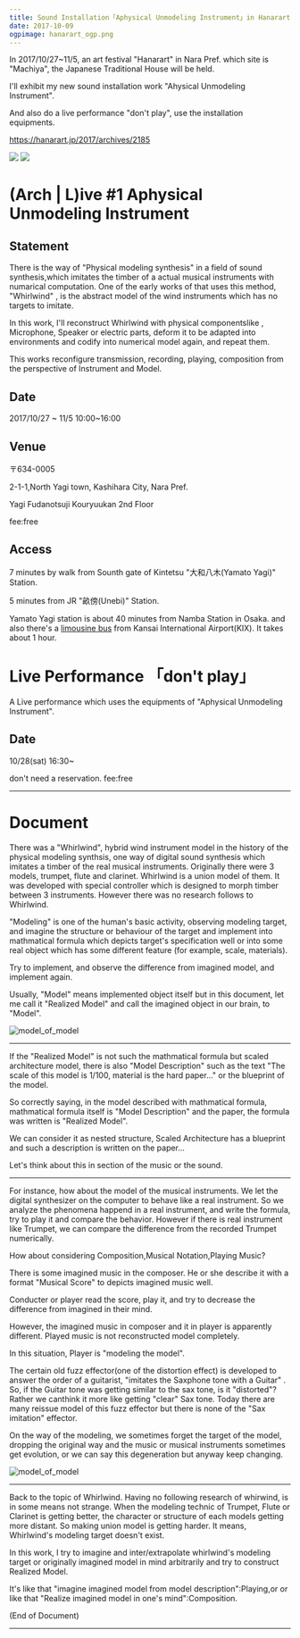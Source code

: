 ```yaml
---
title: Sound Installation「Aphysical Unmodeling Instrument」in Hanarart Plus 2017
date: 2017-10-09
ogpimage: hanarart_ogp.png
---
```


In 2017/10/27~11/5, an art festival "Hanarart" in Nara Pref. which site is "Machiya", the Japanese Traditional House will be held.

I'll exhibit my new sound installation work "Ahysical Unmodeling Instrument".

And also do a live performance "don't play", use the installation equipments.

<https://hanarart.jp/2017/archives/2185>

<!--more-->

![](hanarart_chirashi.jpg)
![](hanarart_chirashi2.jpg)

# (Arch | L)ive #1 Aphysical Unmodeling Instrument

## Statement

There is the way of "Physical modeling synthesis" in a field of sound synthesis,which imitates the timber of a actual musical instruments with numarical computation.
One of the early works of that uses this method, "Whirlwind" , is the abstract model of the wind instruments which has no targets to imitate.

In this work, I'll reconstruct Whirlwind with physical componentslike , Microphone, Speaker or electric parts, deform it to be adapted into environments and codify into numerical model again, and repeat them.

This works reconfigure transmission, recording, playing, composition from the perspective of Instrument and Model.



## Date

2017/10/27 ~ 11/5 10:00~16:00

## Venue

〒634-0005 

2-1-1,North Yagi town, Kashihara City, Nara Pref.

Yagi Fudanotsuji Kouryuukan 2nd Floor

fee:free

## Access

7 minutes by walk from Sounth gate of Kintetsu "大和八木(Yamato Yagi)" Station.

5 minutes from JR "畝傍(Unebi)" Station.

Yamato Yagi station is about 40 minutes from Namba Station in Osaka.
and also there's a [limousine bus]((https://www.narakotsu.co.jp/kousoku/limousine/yagi_kanku.html)) from Kansai International Airport(KIX). It takes about 1 hour.


# Live Performance 「don't play」

A Live performance which uses the equipments of "Aphysical Unmodeling Instrument".

## Date

10/28(sat) 16:30~

don't need a reservation. fee:free

---

# Document

There was a "Whirlwind", hybrid wind instrument model in the history of the physical modeling synthsis, one way of digital sound synthesis which imitates a timber of the real musical instruments.
Originally there were 3 models, trumpet, flute and clarinet. Whirlwind is a union model of them. It was developed with special controller which is designed to morph timber between 3 instruments. However there was no research follows to Whirlwind.

"Modeling" is one of the human's basic activity, observing modeling target, and imagine the structure or behaviour of the target and implement into mathmatical formula which depicts target's specification well or into some real object which has some different feature (for example, scale, materials).

Try to implement, and observe the difference from imagined model, and implement again.

Usually, "Model" means implemented object itself but in this document, let me call it "Realized Model" and  call the imagined object in our brain, to "Model".

![model_of_model](model1.png)

---

If the "Realized Model" is not such the mathmatical formula but scaled architecture model, there is also "Model Description" such as the text "The scale of this model is 1/100, material is the hard paper..." or the blueprint of the model.

So correctly saying, in the model described with mathmatical formula, mathmatical formula itself is "Model Description" and the paper, the formula was written is "Realized Model".

We can consider it as nested structure, Scaled Architecture has a blueprint and such a description is written on the paper...

Let's think about this in section of the music or the sound.

---

For instance, how about the model of the musical instruments.
We let the digital synthesizer on the computer to behave like a real instrument. So we analyze the phenomena happend in a real instrument, and write the formula, try to play it and compare the behavior.
However if there is real instrument like Trumpet, we can compare the difference from the recorded Trumpet numerically.


How about considering Composition,Musical Notation,Playing Music?

There is some imagined music in the composer. He or she describe it with a format "Musical Score" to depicts imagined music well.

Conducter or player read the score, play it, and try to decrease the difference from imagined in their mind.

However, the imagined music in composer and it in player is apparently different. Played music is not reconstructed model completely.

In this situation, Player is "modeling the model".

The certain old fuzz effector(one of the distortion effect) is developed to answer the order of a guitarist, "imitates the Saxphone tone with a Guitar" 
.
So, if the Guitar tone was getting similar to the sax tone, is it "distorted"? Rather we canthink it more like getting "clear" Sax tone.
Today there are many reissue model of this fuzz effector but there is none of the "Sax imitation" effector.

On the way of the modeling, we sometimes forget the target of the model, dropping the original way and the music or musical instruments sometimes  get evolution, or we can say this degeneration but anyway keep changing.

![model_of_model](model2.png)


---

Back to the topic of Whirlwind. Having no following research of whirwind, is in some means not strange.
When the modeling technic of Trumpet, Flute or Clarinet is getting better, the character or structure of each models getting more distant.
So making union model is getting harder. It means, Whirlwind's modeling target doesn't exist.

In this work, I try to imagine and inter/extrapolate whirlwind's modeling target or originally imagined model in mind arbitrarily and try to construct Realized Model.

It's like that "imagine imagined model from model description":Playing,or or like that "Realize imagined model in one's mind":Composition.


(End of Document)

---

